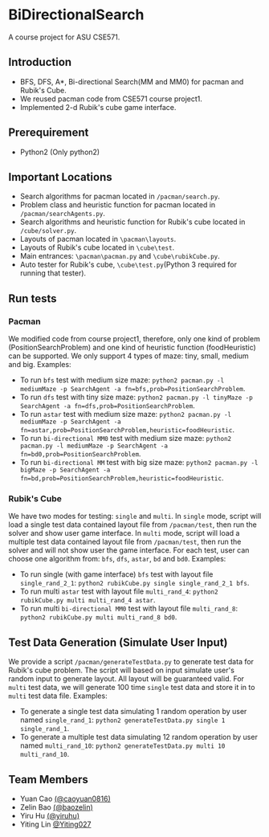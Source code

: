 # BiDirectionalSearch
A course project for ASU CSE571.
## Introduction
- BFS, DFS, A*, Bi-directional Search(MM and MM0) for pacman and Rubik's Cube.
- We reused pacman code from CSE571 course project1.
- Implemented 2-d Rubik's cube game interface.
## Prerequirement
- Python2 (Only python2)
## Important Locations
- Search algorithms for pacman located in `/pacman/search.py`.
- Problem class and heuristic function for pacman located in `/pacman/searchAgents.py`.
- Search algorithms and heuristic function for Rubik's cube located in `/cube/solver.py`.
- Layouts of pacman located in `\pacman\layouts`.
- Layouts of Rubik's cube located in `\cube\test`.
- Main entrances: `\pacman\pacman.py` and `\cube\rubikCube.py`.
- Auto tester for Rubik's cube, `\cube\test.py`(Python 3 required for running that tester).
## Run tests
### Pacman
We modified code from course project1, therefore, only one kind of problem (PositionSearchProblem) and one kind of heuristic function (foodHeuristic) can be supported. We only support 4 types of maze: tiny, small, medium and big.
Examples:
- To run `bfs` test with medium size maze: `python2 pacman.py -l mediumMaze -p SearchAgent -a fn=bfs,prob=PositionSearchProblem`.
- To run `dfs` test with tiny size maze: `python2 pacman.py -l tinyMaze -p SearchAgent -a fn=dfs,prob=PositionSearchProblem`.
- To run `astar` test with medium size maze: `python2 pacman.py -l mediumMaze -p SearchAgent -a fn=astar,prob=PositionSearchProblem,heuristic=foodHeuristic`.
- To run `bi-directional MM0` test with medium size maze: `python2 pacman.py -l mediumMaze -p SearchAgent -a fn=bd0,prob=PositionSearchProblem`.
- To run `bi-directional MM` test with big size maze: `python2 pacman.py -l bigMaze -p SearchAgent -a fn=bd,prob=PositionSearchProblem,heuristic=foodHeuristic`.
### Rubik's Cube
We have two modes for testing: `single` and `multi`. In `single` mode, script will load a single test data contained layout file from `/pacman/test`, then run the solver and show user game interface. In `multi` mode, script will load a multiple test data contained layout file from `/pacman/test`, then run the solver and will not show user the game interface. For each test, user can choose one algorithm from: `bfs`, `dfs`, `astar`, `bd` and `bd0`. Examples:
- To run single (with game interface) `bfs` test with layout file `single_rand_2_1`: `python2 rubikCube.py single single_rand_2_1 bfs`.
- To run multi `astar` test with layout file `multi_rand_4`: `python2 rubikCube.py multi multi_rand_4 astar`.
- To run multi `bi-directional MM0` test with layout file `multi_rand_8`: `python2 rubikCube.py multi multi_rand_8 bd0`.
## Test Data Generation (Simulate User Input)
We provide a script `/pacman/generateTestData.py` to generate test data for Rubik's cube problem. The script will based on input simulate user's random input to generate layout. All layout will be guaranteed valid. For `multi` test data, we will generate 100 time `single` test data and store it in to `multi` test data file. Examples:
- To generate a single test data simulating 1 random operation by user named `single_rand_1`: `python2 generateTestData.py single 1 single_rand_1`.
- To generate a multiple test data simulating 12 random operation by user named `multi_rand_10`: `python2 generateTestData.py multi 10 multi_rand_10`.
## Team Members
- Yuan Cao [(@caoyuan0816)](https://github.com/caoyuan0816)
- Zelin Bao [(@baozelin)](https://github.com/baozelin)
- Yiru Hu [(@yiruhu)](https://github.com/yiruhu)
- Yiting Lin [@Yiting027](yiting.lin027@gmail.com)
